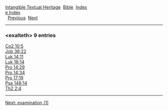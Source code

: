 [Intangible Textual Heritage](../../index)  [Bible](../index) 
[Index](index)   
[e Index](_e_)  
  [Previous](c03931)  [Next](c03933) 

------------------------------------------------------------------------

### &lt;exalteth&gt; 9 entries

[Co2 10:5](../kjv/co2010.htm#005)  
[Job 36:22](../kjv/job036.htm#022)  
[Luk 14:11](../kjv/luk014.htm#011)  
[Luk 18:14](../kjv/luk018.htm#014)  
[Pro 14:29](../kjv/pro014.htm#029)  
[Pro 14:34](../kjv/pro014.htm#034)  
[Pro 17:19](../kjv/pro017.htm#019)  
[Psa 148:14](../kjv/psa148.htm#014)  
[Th2 2:4](../kjv/th2002.htm#004)  

------------------------------------------------------------------------

[Next: examination (1)](c03933)
